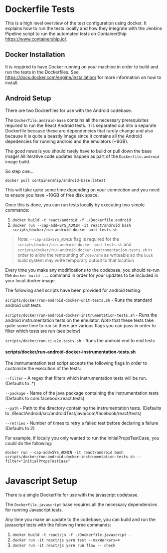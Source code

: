 # Dockerfile Tests

This is a high level overview of the test configuration using docker. It explains how to run the tests locally
and how they integrate with the Jenkins Pipeline script to run the automated tests on ContainerShip <https://www.containership.io/>.

## Docker Installation

It is required to have Docker running on your machine in order to build and run the tests in the Dockerfiles.
See <https://docs.docker.com/engine/installation/> for more information on how to install.

## Android Setup

There are two Dockerfiles for use with the Android codebase.

The `Dockerfile.android-base` contains all the necessary prerequisites required to run the React Android tests. It is
separated out into a separate Dockerfile because these are dependencies that rarely change and also because it is quite
a beastly image since it contains all the Android depedencies for running android and the emulators (~9GB).

The good news is you should rarely have to build or pull down the base image! All iterative code updates happen as
part of the `Dockerfile.android` image build.

So step one...

`docker pull containership/android-base:latest`

This will take quite some time depending on your connection and you need to ensure you have ~10GB of free disk space.

Once this is done, you can run tests locally by executing two simple commands:

1. `docker build -t react/android -f ./Dockerfile.android .`
2. `docker run --cap-add=SYS_ADMIN -it react/android bash scripts/docker/run-android-docker-unit-tests.sh`

> Note: `--cap-add=SYS_ADMIN` flag is required for the `scripts/docker/run-android-docker-unit-tests.sh` and
`scripts/docker/run-android-docker-instrumentation-tests.sh` in order to allow the remounting of `/dev/shm` as writeable
so the `buck` build system may write temporary output to that location

Every time you make any modifications to the codebase, you should re-run the `docker build ...` command in order for your
updates to be included in your local docker image.

The following shell scripts have been provided for android testing:

`scripts/docker/run-android-docker-unit-tests.sh` - Runs the standard android unit tests

`scripts/docker/run-android-docker-instrumentation-tests.sh` - Runs the android instrumentation tests on the emulator. *Note* that these
tests take quite some time to run so there are various flags you can pass in order to filter which tests are run (see below)

`scripts/docker/run-ci-e2e-tests.sh` - Runs the android end to end tests

#### scripts/docker/run-android-docker-instrumentation-tests.sh

The instrumentation test script accepts the following flags in order to customize the execution of the tests:

`--filter` - A regex that filters which instrumentation tests will be run. (Defaults to .*)

`--package` - Name of the java package containing the instrumentation tests (Defaults to com.facebook.react.tests)

`--path` - Path to the directory containing the instrumentation tests. (Defaults to ./ReactAndroid/src/androidTest/java/com/facebook/react/tests)

`--retries` - Number of times to retry a failed test before declaring a failure (Defaults to 2)

For example, if locally you only wanted to run the InitialPropsTestCase, you could do the following:

`docker run --cap-add=SYS_ADMIN -it react/android bash scripts/docker/run-android-docker-instrumentation-tests.sh --filter="InitialPropsTestCase"`

# Javascript Setup

There is a single Dockerfile for use with the javascript codebase.

The `Dockerfile.javascript` base requires all the necessary dependencies for running Javascript tests.

Any time you make an update to the codebase, you can build and run the javascript tests with the following three commands:

1. `docker build -t react/js -f ./Dockerfile.javascript .`
2. `docker run -it react/js yarn test --maxWorkers=4`
3. `docker run -it react/js yarn run flow -- check`
